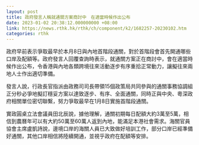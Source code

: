 ```yaml
---
layout: post
title: 政府發言人稱就通關方案商討中　在適當時候作出公布
date: 2023-01-02 20:38:12.000000000 +08:00
link: https://news.rthk.hk/rthk/ch/component/k2/1682257-20230102.htm
categories: rthk
---
```


政府早前表示爭取最早於本月8日與內地首階段通關，對於首階段會首先開通哪些口岸及配額等。政府發言人回覆查詢時表示，就通關方案正在商討中，會在適當時候作出公布，令香港與內地各類跨境往來活動逐步有序重拾正常動力，讓擬往來兩地人士作出適切準備。

發言人說，行政長官指派由政務司司長帶領15個政策局共同參與的通關事務協調組正分秒必爭地擬訂穩妥方案以達致逐步、有序、全面通關，同時正與中央、粵深政府相關單位密切聯繫，努力爭取最早在1月8日實施首階段通關。

實政圓桌立法會議員田北辰說，據他理解，通關初期每日配額大約3萬至5萬，相信到農曆年可以有大約50萬至60萬人返到內地，能滿足本港社會需求。海關官員協會主席盧凱詩說，邊境口岸的海關人員已大致做好培訓工作，部分口岸已經準備好通關，其他口岸相信將陸續開通，並視乎政府在配額等安排。
